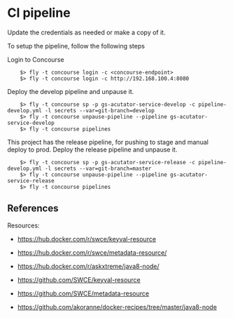 # CI pipeline 

Update the credentials as needed or make a copy of it.

To setup the pipeline, follow the following steps

Login to Concourse

```
	$> fly -t concourse login -c <concourse-endpoint>
	$> fly -t concourse login -c http://192.168.100.4:8080
```

Deploy the develop pipeline and unpause it.

```
	$> fly -t concourse sp -p gs-acutator-service-develop -c pipeline-develop.yml -l secrets --var=git-branch=develop
	$> fly -t concourse unpause-pipeline --pipeline gs-acutator-service-develop
	$> fly -t concourse pipelines
```

This project has the release pipeline, for pushing to stage and manual deploy to prod.
Deploy the release pipeline and unpause it.

```
	$> fly -t concourse sp -p gs-acutator-service-release -c pipeline-develop.yml -l secrets --var=git-branch=master
	$> fly -t concourse unpause-pipeline --pipeline gs-acutator-service-release
	$> fly -t concourse pipelines
```


## References

Resources:

* https://hub.docker.com/r/swce/keyval-resource
* https://hub.docker.com/r/swce/metadata-resource/
* https://hub.docker.com/r/askxtreme/java8-node/

* https://github.com/SWCE/keyval-resource
* https://github.com/SWCE/metadata-resource
* https://github.com/akoranne/docker-recipes/tree/master/java8-node
